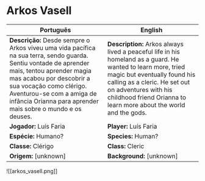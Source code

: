 # Arkos Vasell

| Português | English |
|-----------|---------|
| **Descrição:** Desde sempre o Arkos viveu uma vida pacífica na sua terra, sendo guarda. Sentiu vontade de aprender mais, tentou aprender magia mas acabou por descobrir a sua vocação como clérigo. Aventurou-se com a amiga de infância Orianna para aprender mais sobre o mundo e os deuses. | **Description:** Arkos always lived a peaceful life in his homeland as a guard. He wanted to learn more, tried magic but eventually found his calling as a cleric. He set out on adventures with his childhood friend Orianna to learn more about the world and the gods. |
| **Jogador:** Luís Faria | **Player:** Luís Faria |
| **Espécie:** Humano? | **Species:** Human? |
| **Classe:** Clérigo | **Class:** Cleric |
| **Origem:** [unknown] | **Background:** [unknown] |
![[arkos_vasell.png]]

















